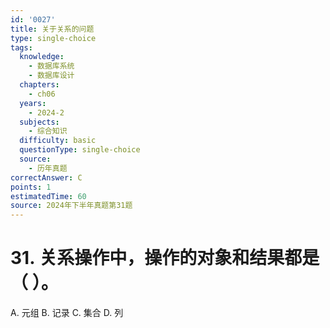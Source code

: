 ```yaml
---
id: '0027'
title: 关于关系的问题
type: single-choice
tags:
  knowledge:
    - 数据库系统
    - 数据库设计
  chapters:
    - ch06
  years:
    - 2024-2
  subjects:
    - 综合知识
  difficulty: basic
  questionType: single-choice
  source:
    - 历年真题
correctAnswer: C
points: 1
estimatedTime: 60
source: 2024年下半年真题第31题
---
```

# 31. 关系操作中，操作的对象和结果都是（ ）。

A. 元组
B. 记录
C. 集合
D. 列
